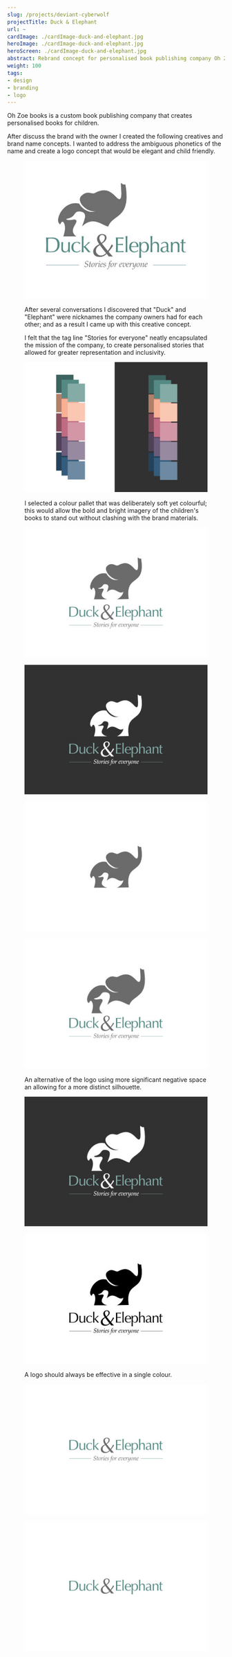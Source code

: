 ```yaml
---
slug: /projects/deviant-cyberwolf
projectTitle: Duck & Elephant
url: ~
cardImage: ./cardImage-duck-and-elephant.jpg
heroImage: ./cardImage-duck-and-elephant.jpg
heroScreen: ./cardImage-duck-and-elephant.jpg
abstract: Rebrand concept for personalised book publishing company Oh Zoe Books
weight: 100
tags:
- design
- branding
- logo
---
```


<div class="block-text">

Oh Zoe books is a custom book publishing company that creates personalised books for children.

After discuss the brand with the owner I created the following creatives and brand name concepts. I wanted to address the ambiguous phonetics of the name and create a logo concept that would be elegant and child friendly.

</div>

<figure class="block-image block-white">

![Duck & Elephant logo](./cardImage-duck-and-elephant.jpg)

<figcaption>

After several conversations I discovered that "Duck" and "Elephant" were nicknames the company owners had for each other; and as a result I came up with this creative concept.

I felt that the tag line "Stories for everyone" neatly encapsulated the mission of the company, to create personalised stories that allowed for greater representation and inclusivity.

</figcaption>

</figure>

<div class="block-gallery block-white">

<figure>

![Duck & Elephant logo](./duck-and-elehapnt-colour.jpg)

<figcaption>
I selected a colour pallet that was deliberately soft yet colourful; this would allow the bold and bright imagery of the children's books to stand out without clashing with the brand materials.
</figcaption>

</figure>

<figure>

![Duck & Elephant logo](./duck-and-elehapnt-full.jpg)

</figure>

<figure>

![Duck & Elephant logo](./duck-and-elehapnt-dark.jpg)

</figure>

<figure>

![Duck & Elephant logo](./duck-and-elehapnt-device.jpg)

</figure>

<figure>

![Duck & Elephant logo](./duck-and-elehapnt-full-alt.jpg)

<figcaption>
An alternative of the logo using more significant negative space an allowing for a more distinct silhouette.
</figcaption>

</figure>

<figure>

![Duck & Elephant logo](./duck-and-elehapnt-dark-alt.jpg)

</figure>

<figure>

![Duck & Elephant logo](./duck-and-elehapnt-one-color.jpg)

<figcaption>
A logo should always be effective in a single colour.
</figcaption>

</figure>

<figure>

![Duck & Elephant logo](./duck-and-elehapnt-text-tag.jpg)

</figure>

<figure>

![Duck & Elephant logo](./duck-and-elehapnt-text.jpg)

</figure>

</div>
